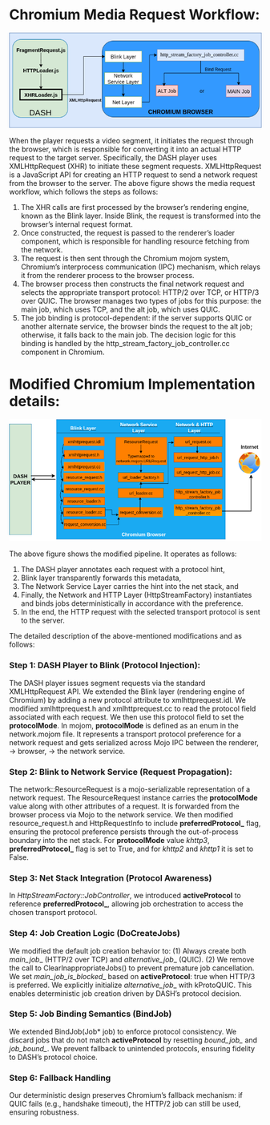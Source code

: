 # Chromium Media Request Workflow:

![Chromium Workflow](images/chromium_workflow.drawio.png)

When the player requests a video segment, it initiates the request through the browser, which is responsible for converting it into an actual HTTP request to the target server. Specifically, the DASH player uses XMLHttpRequest (XHR) to initiate these segment requests. XMLHttpRequest is a JavaScript API for creating an HTTP request to send a network request from the browser to the server. The above figure shows the media request workflow, which follows the steps as follows:

1. The XHR calls are first processed by the browser’s rendering engine, known as the Blink layer. Inside Blink, the request is transformed into the browser’s internal request format.
2. Once constructed, the request is passed to the renderer’s loader component, which is responsible for handling resource fetching from the network.
3. The request is then sent through the Chromium mojom system, Chromium’s interprocess communication (IPC) mechanism, which relays it from the renderer process to the browser process.
4. The browser process then constructs the final network request and selects the appropriate transport protocol: HTTP/2 over TCP, or HTTP/3 over QUIC. The browser manages two types of jobs for this purpose: the main job, which uses TCP, and the alt job, which uses QUIC.
5. The job binding is protocol-dependent: if the server supports QUIC or another alternate service, the browser binds the request to the alt job; otherwise, it falls back to the main job. The decision logic for this binding is handled by the http_stream_factory_job_controller.cc component in Chromium.

# Modified Chromium Implementation details:
![Chromium modifications](images/Modified-chromium.drawio.png)

The above figure shows the modified pipeline. It operates as follows: 
1. The DASH player annotates each request with a protocol hint,
2. Blink layer transparently forwards this metadata,
3. The Network Service Layer carries the hint into the net stack, and
4. Finally, the Network and HTTP Layer (HttpStreamFactory) instantiates and binds jobs deterministically in accordance with the preference.
5. In the end, the HTTP request with the selected transport protocol is sent to the server.

The detailed description of the above-mentioned modifications and as follows:
### Step 1: DASH Player to Blink (Protocol Injection): 
The DASH player issues segment requests via the standard XMLHttpRequest API. We extended the Blink layer (rendering engine of Chromium) by adding a new protocol attribute to xmlhttprequest.idl. We modified xmlhttprequest.h and xmlhttprequest.cc to read the protocol field associated with each request. We then use this protocol field to set the **protocolMode**. In mojom, **protocolMode** is defined as an enum in the network.mojom file. It represents a transport protocol preference for a network request and gets serialized across Mojo IPC between the renderer, -> browser, -> the network service.

### Step 2: Blink to Network Service (Request Propagation): 
The network::ResourceRequest is a mojo-serializable representation of a network request. The ResourceRequest instance carries the **protocolMode** value along with other attributes of a request. It is forwarded from the browser process via Mojo to the network service. We then modified resource\_request.h and HttpRequestInfo to include   **preferredProtocol_** flag, ensuring the protocol preference persists through the out-of-process boundary into the net stack. For **protocolMode** value _khttp3_, **preferredProtocol_** flag is set to True, and for _khttp2_ and _khttp1_ it is set to False.

### Step 3: Net Stack Integration (Protocol Awareness)
In _HttpStreamFactory::JobController_, we introduced **activeProtocol** to reference **preferredProtocol_**, allowing job orchestration to access the chosen transport protocol.

### Step 4: Job Creation Logic (DoCreateJobs)
We modified the default job creation behavior to: (1) Always create both _main_job__ (HTTP/2 over TCP) and _alternative_job__ (QUIC). (2) We remove the call to ClearInappropriateJobs() to prevent premature job cancellation. We set _main_job_is_blocked__ based on **activeProtocol**: true when HTTP/3 is preferred. We explicitly initialize _alternative_job__ with kProtoQUIC. This enables deterministic job creation driven by DASH’s protocol decision.

### Step 5: Job Binding Semantics (BindJob)
We extended BindJob(Job* job) to enforce protocol consistency. We discard jobs that do not match **activeProtocol** by resetting _bound\_job\__ and _job\_bound\__. We prevent fallback to unintended protocols, ensuring fidelity to DASH’s protocol choice.

### Step 6: Fallback Handling  
Our deterministic design preserves Chromium’s fallback mechanism: if QUIC fails (e.g., handshake timeout), the HTTP/2 job can still be used, ensuring robustness.


